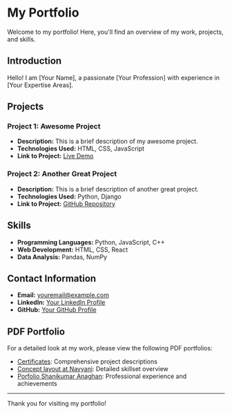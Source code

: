 # My Portfolio

Welcome to my portfolio! Here, you'll find an overview of my work, projects, and skills.

## Introduction

Hello! I am [Your Name], a passionate [Your Profession] with experience in [Your Expertise Areas].

## Projects

### Project 1: Awesome Project
- **Description:** This is a brief description of my awesome project.
- **Technologies Used:** HTML, CSS, JavaScript
- **Link to Project:** [Live Demo](https://example.com)

### Project 2: Another Great Project
- **Description:** This is a brief description of another great project.
- **Technologies Used:** Python, Django
- **Link to Project:** [GitHub Repository](https://github.com/username/repository)

## Skills

- **Programming Languages:** Python, JavaScript, C++
- **Web Development:** HTML, CSS, React
- **Data Analysis:** Pandas, NumPy

## Contact Information

- **Email:** youremail@example.com
- **LinkedIn:** [Your LinkedIn Profile](https://www.linkedin.com/in/yourprofile)
- **GitHub:** [Your GitHub Profile](https://github.com/yourusername)

## PDF Portfolio

For a detailed look at my work, please view the following PDF portfolios:

- [Certificates](./Certificates.pdf): Comprehensive project descriptions
- [Concept layout at Navyani](./Concept_layout_at_Navyani.pdf): Detailed skillset overview
- [Porfolio Shanikumar Anaghan](./Porfolio_Shanikumar_Anaghan.pdf): Professional experience and achievements

---

Thank you for visiting my portfolio!
